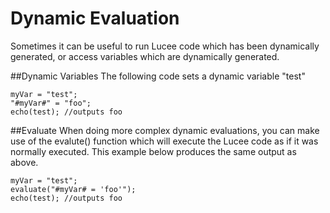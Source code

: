 # Dynamic Evaluation
Sometimes it can be useful to run Lucee code which has been dynamically generated, or access variables which are dynamically generated. 

##Dynamic Variables
The following code sets a dynamic variable "test" 

```
myVar = "test";
"#myVar#" = "foo";
echo(test); //outputs foo
```

##Evaluate
When doing more complex dynamic evaluations, you can make use of the evalute() function which will execute the Lucee code as if it was normally executed. This example below produces the same output as above. 
```
myVar = "test";
evaluate("#myVar# = 'foo'");
echo(test); //outputs foo
```
